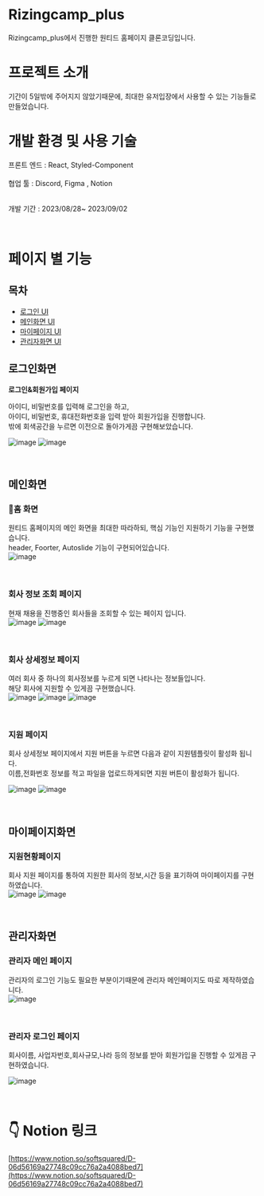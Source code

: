 # Rizingcamp_plus
Rizingcamp_plus에서 진행한 원티드 홈페이지 클론코딩입니다.


# 프로젝트 소개
기간이 5일밖에 주어지지 않았기때문에, 최대한 유저입장에서 사용할 수 있는 기능들로 만들었습니다.<br>


# 개발 환경 및 사용 기술 
프론트 엔드 : React, Styled-Component <br>            
협업 툴 : Discord, Figma , Notion <br>
<br>

개발 기간 : 2023/08/28~ 2023/09/02

<br>

# 페이지 별 기능



 ## 목차 
 - [로그인 UI](#로그인화면)
 - [메인화면 UI](#메인화면)
 - [마이페이지 UI](#마이페이지화면)
 - [관리자화면 UI](#관리자화면)

## 로그인화면

**로그인&회원가입 페이지** <br>

아이디, 비밀번호를 입력해 로그인을 하고,  <br>
아이디, 비밀번호, 휴대전화번호을 입력 받아 회원가입을 진행합니다.<br>
밖에 회색공간을 누르면 이전으로 돌아가게끔 구현해보았습니다. <br>

![image](https://github.com/jodandan/Rizingcamp_plus/assets/113495894/69c9878e-0fd5-4f9c-b9e1-a23b77dfd5f6)
![image](https://github.com/jodandan/Rizingcamp_plus/assets/113495894/d13bacef-e40b-4240-9c57-50d5c8fef132)



<br>

## 메인화면
### 📍**홈 화면**


원티드 홈페이지의 메인 화면을 최대한 따라하되, 핵심 기능인 지원하기 기능을 구현했습니다.<br>
header, Foorter, Autoslide 기능이 구현되어있습니다.<br>
![image](https://github.com/jodandan/Rizingcamp_plus/assets/113495894/a2fbb157-2e19-4347-b2bd-978edeb5fdbd)


<br>

### 회사 정보 조회 페이지

현재 채용을 진행중인 회사들을 조회할 수 있는 페이지 입니다. <br>
![image](https://github.com/jodandan/Rizingcamp_plus/assets/113495894/6f1824cd-c4c3-4596-8b24-22c2bd725b38)
![image](https://github.com/jodandan/Rizingcamp_plus/assets/113495894/5e8aef01-7309-4f52-a3a8-df039ebdd164)



<br>

### 회사 상세정보 페이지
여러 회사 중 하나의 회사정보를 누르게 되면 나타나는 정보들입니다. <br>
해당 회사에 지원할 수 있게끔 구현했습니다. <br>
![image](https://github.com/jodandan/Rizingcamp_plus/assets/113495894/8ebb2e32-e294-4b72-b491-8a538f0267cf)
![image](https://github.com/jodandan/Rizingcamp_plus/assets/113495894/cda1390d-aed0-48ed-a4d6-e742c7ae350b)
![image](https://github.com/jodandan/Rizingcamp_plus/assets/113495894/0447e485-e138-46f8-ad4a-e820becfe26b)



<br>

### 지원 페이지
회사 상세정보 페이지에서 지원 버튼을 누르면 다음과 같이 지원템플릿이 활성화 됩니다.<br>
이름,전화번호 정보를 적고 파일을 업로드하게되면 지원 버튼이 활성화가 됩니다.<br>

![image](https://github.com/jodandan/Rizingcamp_plus/assets/113495894/7d99cbce-1010-4cb3-a9b0-d0a38fd1b39a)
![image](https://github.com/jodandan/Rizingcamp_plus/assets/113495894/10011e87-632a-4432-989b-fc02beb4d70f)



<br>

## 마이페이지화면

### 지원현황페이지

회사 지원 페이지를 통하여 지원한 회사의 정보,시간 등을 표기하여 마이페이지를 구현하였습니다.<br>
![image](https://github.com/jodandan/Rizingcamp_plus/assets/113495894/90e5f5a9-493a-4a9a-a8fa-28004a7ab759)
![image](https://github.com/jodandan/Rizingcamp_plus/assets/113495894/20ac8337-4544-42da-bdf9-c62a86134554)



<br>

## 관리자화면

### 관리자 메인 페이지

관리자의 로그인 기능도 필요한 부분이기때문에 관리자 메인페이지도 따로 제작하였습니다.<br>
![image](https://github.com/jodandan/Rizingcamp_plus/assets/113495894/b2df61cf-e213-4d3a-92b0-ab6ad41e96d7)



<br>

### 관리자 로그인 페이지

회사이름, 사업자번호,회사규모,나라 등의 정보를 받아 회원가입을 진행할 수 있게끔 구현하였습니다.<br>

![image](https://github.com/jodandan/Rizingcamp_plus/assets/113495894/5a6efa3c-e04b-410c-b52d-885c6fb3fa40)





<br>


# 👇 Notion 링크 

[https://www.notion.so/softsquared/D-06d56169a27748c09cc76a2a4088bed7](https://www.notion.so/softsquared/D-06d56169a27748c09cc76a2a4088bed7)



